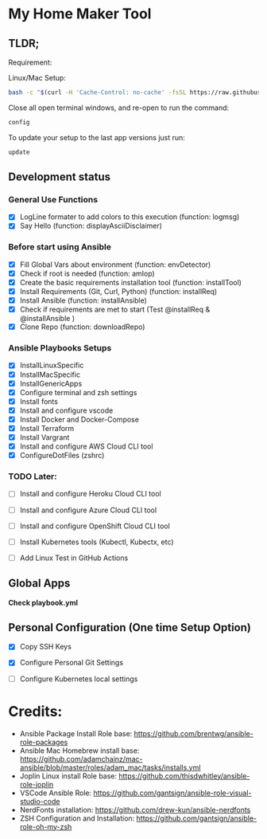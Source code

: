 # My Home Maker Tool

## TLDR; 

Requirement:

Linux/Mac Setup:

```bash
bash -c "$(curl -H 'Cache-Control: no-cache' -fsSL https://raw.githubusercontent.com/daco-tech/myHomeMaker/master/installLinuxMac.sh)"
```

Close all open terminal windows, and re-open to run the command:

```bash
config
```

To update your setup to the last app versions just run:

```bash
update
```

## Development status

### General Use Functions

- [x] LogLine formater to add colors to this execution (function: logmsg)
- [x] Say Hello (function: displayAsciiDisclaimer)

### Before start using Ansible


- [x] Fill Global Vars about environment (function: envDetector)
- [x] Check if root is needed (function: amIop)
- [x] Create the basic requirements installation tool (function: installTool)
- [x] Install Requirements (Git, Curl, Python) (function: installReq)
- [x] Install Ansible (function: installAnsible)
- [x] Check if requirements are met to start (Test @installReq & @installAnsible )
- [x] Clone Repo (function: downloadRepo)

### Ansible Playbooks Setups

- [x] InstallLinuxSpecific
- [x] InstallMacSpecific
- [x] InstallGenericApps
- [x] Configure terminal and zsh settings
- [x] Install fonts
- [x] Install and configure vscode
- [x] Install Docker and Docker-Compose
- [x] Install Terraform
- [x] Install Vargrant
- [x] Install and configure AWS Cloud CLI tool
- [x] ConfigureDotFiles (zshrc)

### TODO Later:

- [ ] Install and configure Heroku Cloud CLI tool
- [ ] Install and configure Azure Cloud CLI tool
- [ ] Install and configure OpenShift Cloud CLI tool
- [ ] Install Kubernetes tools (Kubectl, Kubectx, etc)
- [ ] Add Linux Test in GitHub Actions


## Global Apps

**Check playbook.yml**

## Personal Configuration (One time Setup Option)
- [x] Copy SSH Keys
- [x] Configure Personal Git Settings
- [ ] Configure Kubernetes local settings



# Credits:

- Ansible Package Install Role base: https://github.com/brentwg/ansible-role-packages
- Ansible Mac Homebrew install base: https://github.com/adamchainz/mac-ansible/blob/master/roles/adam_mac/tasks/installs.yml
- Joplin Linux install Role base: https://github.com/thisdwhitley/ansible-role-joplin
- VSCode Ansible Role: https://github.com/gantsign/ansible-role-visual-studio-code
- NerdFonts installation: https://github.com/drew-kun/ansible-nerdfonts
- ZSH Configuration and Installation: https://github.com/gantsign/ansible-role-oh-my-zsh


